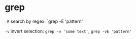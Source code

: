 # grep

`-E` search by regex: `grep -E 'pattern'

`-v` invert selection: `grep -v 'some text'`, `grep -vE 'pattern'`

















